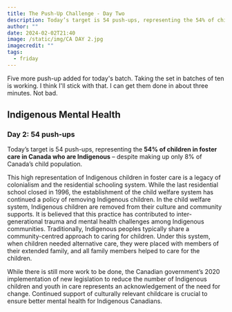 ```yaml
---
title: The Push-Up Challenge - Day Two
description: Today’s target is 54 push-ups, representing the 54% of children in foster care in Canada who are Indigenous – despite making up only 8% of Canada’s child population.
author: ""
date: 2024-02-02T21:40
image: /static/img/CA DAY 2.jpg
imagecredit: ""
tags:
  - friday
---
```

Five more push-up added for today's batch. Taking the set in batches of ten is working. I think I'll stick with that. I can get them done in about three minutes. Not bad.

## Indigenous Mental Health
### Day 2: 54 push-ups

Today’s target is 54 push-ups, representing the **54% of children in foster care in Canada who are Indigenous** – despite making up only 8% of Canada’s child population.

This high representation of Indigenous children in foster care is a legacy of colonialism and the residential schooling system. While the last residential school closed in 1996, the establishment of the child welfare system has continued a policy of removing Indigenous children. In the child welfare system, Indigenous children are removed from their culture and community supports. It is believed that this practice has contributed to inter-generational trauma and mental health challenges among Indigenous communities. Traditionally, Indigenous peoples typically share a community-centred approach to caring for children. Under this system, when children needed alternative care, they were placed with members of their extended family, and all family members helped to care for the children.

While there is still more work to be done, the Canadian government’s 2020 implementation of new legislation to reduce the number of Indigenous children and youth in care represents an acknowledgement of the need for change. Continued support of culturally relevant childcare is crucial to ensure better mental health for Indigenous Canadians.
